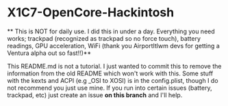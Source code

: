 # X1C7-OpenCore-Hackintosh

** This is NOT for daily use. I did this in under a day. Everything you need works; trackpad (recognized as trackpad so no force touch), battery readings, GPU acceleration, WiFi (thank you AirportItlwm devs for getting a Ventura alpha out so fast!!)**

This README.md is not a tutorial. I just wanted to commit this to remove the information from the old README which won't work with this. Some stuff with the kexts and ACPI (e.g _OSI to XOSI) is in the config.plist, though I do not recommend you just use mine. If you run into certain issues (battery, trackpad, etc) just create an issue **on this branch** and I'll help.
